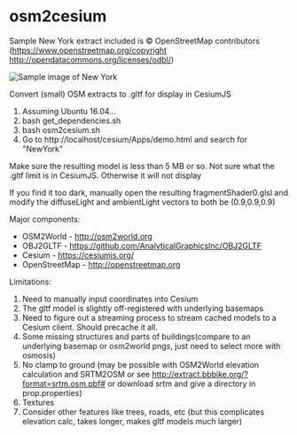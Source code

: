 # osm2cesium

Sample New York extract included is © OpenStreetMap contributors (https://www.openstreetmap.org/copyright http://opendatacommons.org/licenses/odbl/)

![Sample image of New York](https://raw.githubusercontent.com/stirringhalo/osm2cesium/master/sample.png)

Convert (small) OSM extracts to .gltf for display in CesiumJS

1. Assuming Ubuntu 16.04...
2. bash get_dependencies.sh
3. bash osm2cesium.sh
4. Go to http://localhost/cesium/Apps/demo.html and search for "NewYork"

Make sure the resulting model is less than 5 MB or so. Not sure what the .gltf limit is in CesiumJS. Otherwise it will not display

If you find it too dark, manually open the resulting fragmentShader0.glsl and modify the diffuseLight and ambientLight vectors to both be (0.9,0.9,0.9)

Major components:

* OSM2World - http://osm2world.org
* OBJ2GLTF - https://github.com/AnalyticalGraphicsInc/OBJ2GLTF
* Cesium - https://cesiumjs.org/
* OpenStreetMap - http://openstreetmap.org



Limitations:

1. Need to manually input coordinates into Cesium
2. The gltf model is slightly off-registered with underlying basemaps
3. Need to figure out a streaming process to stream cached models to a Cesium client. Should precache it all.
4. Some missing structures and parts of buildings(compare to an underlying basemap or osm2world pngs, just need to select more with osmosis)
5. No clamp to ground (may be possible with OSM2World elevation calculation and SRTM2OSM or see http://extract.bbbike.org/?format=srtm.osm.pbf# or download srtm and give a directory in prop.properties)
6. Textures
7. Consider other features like trees, roads, etc (but this complicates elevation calc, takes longer, makes gltf models much larger)
